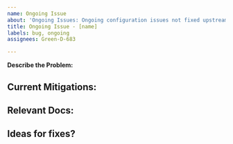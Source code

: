 ```yaml
---
name: Ongoing Issue
about: 'Ongoing Issues: Ongoing configuration issues not fixed upstream'
title: Ongoing Issue - [name]
labels: bug, ongoing
assignees: Green-D-683

---
```


**Describe the Problem:**



**Current Mitigations:**
- 

**Relevant Docs:**
- 

**Ideas for fixes?**
-
